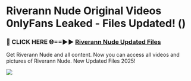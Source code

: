 # Riverann Nude Original Videos 0nlyFans Leaked - Files Updated! ()

<h3>🔴 CLICK HERE 🌐==►► <a href="https://tinyurl.com/2p9ay9w9" rel="nofollow">Riverann Nude Updated Files</a></h3>

Get Riverann Nude and all content. Now you can access all videos and pictures of Riverann Nude. New Updated Files 2025!

[![](https://i.imgur.com/KQgVmj3.gif)](https://tinyurl.com/2p9ay9w9)
